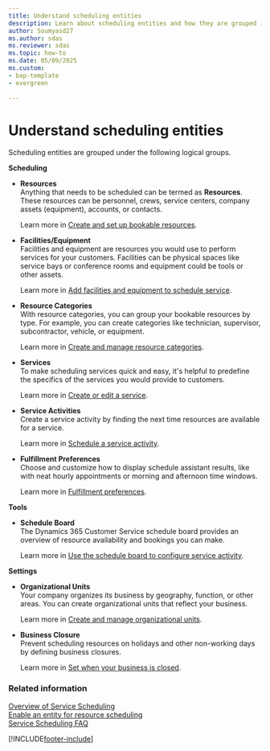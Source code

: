 ```yaml
---
title: Understand scheduling entities
description: Learn about scheduling entities and how they are grouped in Dynamics 365 Customer Service.
author: Soumyasd27
ms.author: sdas
ms.reviewer: sdas
ms.topic: how-to 
ms.date: 05/09/2025
ms.custom:
- bap-template
- evergreen
 
---
```


# Understand scheduling entities

Scheduling entities are grouped under the following logical groups.

**Scheduling**

- **Resources** </br>
   Anything that needs to be scheduled can be termed as **Resources**. These resources can be personnel, crews, service centers, company assets (equipment), accounts, or contacts.

     Learn more in [Create and set up bookable resources](resources-service-scheduling.md).

- **Facilities/Equipment**  </br>
   Facilities and equipment are resources you would use to perform services for your customers. Facilities can be physical spaces like service bays or conference rooms and equipment could be tools or other assets.

   Learn more in [Add facilities and equipment to schedule service](add-facilities-equipment-ss-csh.md).

- **Resource Categories** </br>
   With resource categories,  you can group your bookable resources by type. For example, you can create categories like technician, supervisor, subcontractor, vehicle, or equipment.

   Learn more in [Create and manage resource categories](resource-categories-service-scheduling.md).

- **Services**  </br>
   To make scheduling services quick and easy, it's helpful to predefine the specifics of the services you would provide to customers.

  Learn more in [Create or edit a service](create-edit-service-csh.md).

- **Service Activities** </br>
   Create a service activity by finding the next time resources are available for a service.

   Learn more in [Schedule a service activity](../use/schedule-service-activity-csh.md).

- **Fulfillment Preferences** </br>
    Choose and customize how to display schedule assistant results, like with neat hourly appointments or morning and afternoon time windows.

    Learn more in [Fulfillment preferences](../../common-scheduler/fulfillment-preferences.md).

**Tools**

- **Schedule Board** </br>
   The Dynamics 365 Customer Service schedule board provides an overview of resource availability and bookings you can make.

   Learn more in [Use the schedule board to configure service activity](../use/use-schedule-board-configure-service-activity.md).

**Settings**

- **Organizational Units** </br>
   Your company organizes its business by geography, function, or other areas. You can create organizational units that reflect your business.

   Learn more in [Create and manage organizational units](create-org-units-cs-scheduling.md).

- **Business Closure** </br>
   Prevent scheduling resources on holidays and other non-working days by defining business closures. 

   Learn more in [Set when your business is closed](../use/set-when-business-closed-csh.md).


### Related information    

[Overview of Service Scheduling](basics-service-service-scheduling.md#overview-of-service-scheduling)  
[Enable an entity for resource scheduling](entity-schedule-enable.md#enable-an-entity-for-resource-scheduling)  
[Service Scheduling FAQ](service-scheduling-faq.md) 


[!INCLUDE[footer-include](../../includes/footer-banner.md)]
